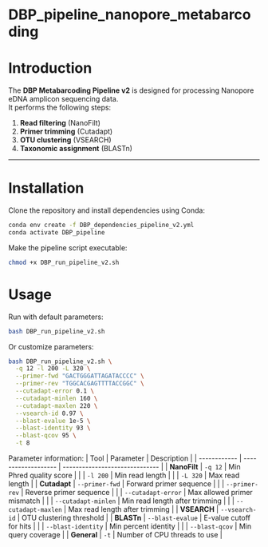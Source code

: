 # DBP_pipeline_nanopore_metabarcoding

# Introduction

The **DBP Metabarcoding Pipeline v2** is designed for processing Nanopore eDNA amplicon sequencing data.  
It performs the following steps:

1. **Read filtering** (NanoFilt)  
2. **Primer trimming** (Cutadapt)  
3. **OTU clustering** (VSEARCH)  
4. **Taxonomic assignment** (BLASTn)  

---

# Installation

Clone the repository and install dependencies using Conda:

```bash
conda env create -f DBP_dependencies_pipeline_v2.yml
conda activate DBP_pipeline
```
Make the pipeline script executable:
```bash
chmod +x DBP_run_pipeline_v2.sh
```

# Usage

Run with default parameters:
```bash
bash DBP_run_pipeline_v2.sh
```

Or customize parameters:
```bash
bash DBP_run_pipeline_v2.sh \
  -q 12 -l 200 -L 320 \
  --primer-fwd "GACTGGGATTAGATACCCC" \
  --primer-rev "TGGCACGAGTTTTACCGGC" \
  --cutadapt-error 0.1 \
  --cutadapt-minlen 160 \
  --cutadapt-maxlen 220 \
  --vsearch-id 0.97 \
  --blast-evalue 1e-5 \
  --blast-identity 93 \
  --blast-qcov 95 \
  -t 8
```

Parameter information:
| Tool         | Parameter           | Description                    |
| ------------ | ------------------- | ------------------------------ |
| **NanoFilt** | `-q 12`             | Min Phred quality score        |
|              | `-l 200`            | Min read length                |
|              | `-L 320`            | Max read length                |
| **Cutadapt** | `--primer-fwd`      | Forward primer sequence        |
|              | `--primer-rev`      | Reverse primer sequence        |
|              | `--cutadapt-error`  | Max allowed primer mismatch    |
|              | `--cutadapt-minlen` | Min read length after trimming |
|              | `--cutadapt-maxlen` | Max read length after trimming |
| **VSEARCH**  | `--vsearch-id`      | OTU clustering threshold       |
| **BLASTn**   | `--blast-evalue`    | E-value cutoff for hits        |
|              | `--blast-identity`  | Min percent identity           |
|              | `--blast-qcov`      | Min query coverage             |
| **General**  | `-t`                | Number of CPU threads to use   |
